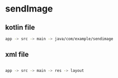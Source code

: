 # sendImage
## kotlin file
```sh
app -> src -> main -> java/com/example/sendimage
```
## xml file

```sh

app -> src -> main -> res -> layout

```
